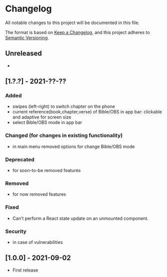 # Changelog
All notable changes to this project will be documented in this file.

The format is based on [Keep a Changelog](https://keepachangelog.com/en/1.0.0/),
and this project adheres to [Semantic Versioning](https://semver.org/spec/v2.0.0.html).

## Unreleased

-

## [1.?.?] - 2021-??-??

### Added 

- swipes (left-right) to switch chapter on the phone
- current reference(book,chapter,verse) of Bible/OBS in app bar: clickable and adaptive for screen size 
- select Bible/OBS mode in app bar

### Changed (for changes in existing functionality)

- in main menu removed options for change Bible/OBS mode

### Deprecated
-  for soon-to-be removed features

### Removed
- for now removed features

### Fixed
- Can't perform a React state update on an unmounted component.

### Security
- in case of vulnerabilities

## [1.0.0] - 2021-09-02

- First release

